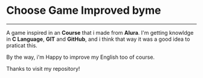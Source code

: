 # Choose Game Improved byme
***
A game inspired in an **Course** that i made from **Alura**. I'm getting knowldge in **C Language**, **GIT** and **GitHub**, 
and i think that way it was a good idea to praticat this.

By the way, i'm Happy to improve my English too of course.

Thanks to visit my repository!
